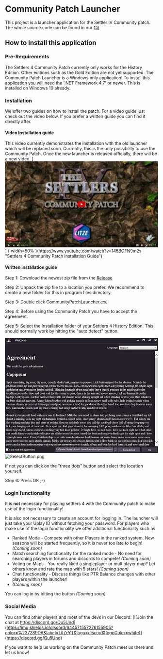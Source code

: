 # Community Patch Launcher

This project is a launcher application for the Settler IV Community patch.
The whole source code can be found in our [Git]

## How to install this application

### Pre-Requirements

The Settlers 4 Community Patch currently only works for the History Edition. Other editions such as the Gold Edition are not yet supported.
The Community Patch Launcher is a Windows only application!
To install this application you will need the '.NET Framework 4.7' or newer. This is installed on Windows 10 already.

### Installation

We offer two guides on how to install the patch. For a video guide just check out the video below.
If you prefer a written guide you can find it directly after.

#### Video Installation guide

This video currently demonstrates the installation with the old launcher which will be replaced soon.
Currently, this is the only possibility to use the Community Patch. Once the new launcher is released officially, there will be a new video.
[![Settlers 4 Community Patch Installation Guide](/.github/Assets/VideoGuideold.JPG)] { width=50% }(https://www.youtube.com/watch?v=145BOFN9m2s "Settlers 4 Community Patch Installation Guide")

#### Written installation guide

Step 1: Download the newest zip file from the [Release]

Step 2: Unpack the zip file to a location you prefer. We recommend to create a new folder for this in program files directory.

Step 3: Double click CommunityPatchLauncher.exe

Step 4: Before using the Community Patch you have to accept the agreement.

Step 5: Select the Installation folder of your Settlers 4 History Edition. This should normally work by hitting the "auto detect" button.

![Agreement.JPG](/.github/Assets/Agreement.JPG "Settlers 5 is not a real Settlers game!")
![SelectButton.png](/.github/Screenshots/SelectButton.png)

If not you can click on the "three dots" button and select the location yourself.

Step 6: Press OK ;-)

### Login functionality

It is **not** necessary for playing settlers 4 with the Community patch to make use of the login functionality!

It is also not necessary to create an account for logging in. The launcher will just take your Uplay ID without fetching your password.
For players who make use of the login functionality we offer additional functionality such as
* Ranked Mode - Compete with other Players in the ranked system. New seasons will be started frequently, so it is never too late to begin! *(Coming soon)*
* Match searching functionality for the ranked mode - No need for searching players in forums and discords to compete! *(Coming soon)*
* Voting on Maps - You really liked a singleplayer or multiplayer map? Let others know and rate the map with 5 stars! *(Coming soon)*
* Chat functionality - Discuss things like PTR Balance changes with other players within the launcher!
* *(Coming soon)*

You can log in by hitting the button *(Coming soon)*

### Social Media

You can find other players and most of the devs in our Discord: [![Join the chat at https://discord.gg/Qu5Und](https://img.shields.io/discord/644571557276155905?color=%237289DA&label=LitZeYT&logo=discord&logoColor=white)](https://discord.gg/Qu5Und)

If you want to help us working on the Community Patch meet us there and let us know!

[Git]: https://github.com/Settlers4Modding/CommunityPatchLauncher/
[Release]: https://github.com/Settlers4Modding/CommunityPatchLauncher/releases